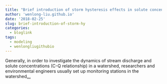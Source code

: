 ```yaml
---
title: "Brief introduction of storm hysteresis effects in solute concentration-stream discharge (C-Q) relationship"
author: 'wenlong-liu.github.io'
date: '2018-02-25'
slug: brief-introduction-of-storm-hy
categories:
  - bloglink
tags:
  - modeling
  - wenlongliugithubio
---
```


Generally, in order to investigate the dynamics of stream discharge and solute concentrations (C-Q relationship) in a watershed, researchers and environmental engineers usually set up monitoring stations in the watershed[... <i class="fas fa-external-link-alt"></i>](https://wenlong-liu.github.io/post/brief-introduction-of-storm-hysteresis-in-solute-concentration-stream-discharge-c-q-relationship/)

